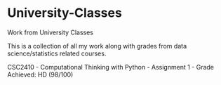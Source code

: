 # University-Classes
Work from University Classes

This is a collection of all my work along with grades from data science/statistics related courses.

CSC2410 - Computational Thinking with Python - Assignment 1 - Grade Achieved: HD (98/100)
